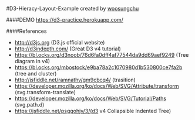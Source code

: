 #D3-Hieracy-Layout-Example
created by [woosungchu](https://github.com/woosungchu)

####DEMO
https://d3-practice.herokuapp.com/

####References
- http://d3js.org (D3.js official website)
- http://d3indepth.com/ (Great D3 v4 tutorial)
- https://bl.ocks.org/d3noob/76d6fa0dff4af77544da9dd69aef9249 (Tree diagram in v4)
- https://bl.ocks.org/mbostock/e9ba78a2c1070980d1b530800ce7fa2b (tree and cluster)
- http://jsfiddle.net/ramnathv/gm9cbcq4/ (trasition)
- https://developer.mozilla.org/ko/docs/Web/SVG/Attribute/transform (svg.transform-translate)
- https://developer.mozilla.org/ko/docs/Web/SVG/Tutorial/Paths (svg.path.d)
- https://jsfiddle.net/psggohjv/3/(d3 v4 Collapsible Indented Tree)
